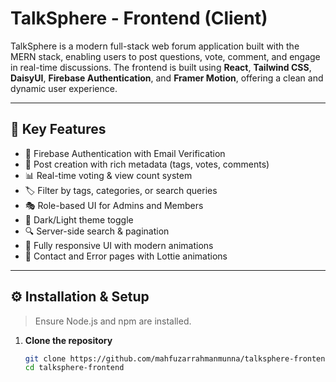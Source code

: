 # TalkSphere - Frontend (Client)

TalkSphere is a modern full-stack web forum application built with the MERN stack, enabling users to post questions, vote, comment, and engage in real-time discussions. The frontend is built using **React**, **Tailwind CSS**, **DaisyUI**, **Firebase Authentication**, and **Framer Motion**, offering a clean and dynamic user experience.

---

## 🚀 Key Features

- 🔐 Firebase Authentication with Email Verification
- 📝 Post creation with rich metadata (tags, votes, comments)
- 📊 Real-time voting & view count system
- 🏷️ Filter by tags, categories, or search queries
- 🎭 Role-based UI for Admins and Members
- 🎨 Dark/Light theme toggle
- 🔍 Server-side search & pagination
- 📱 Fully responsive UI with modern animations
- 💬 Contact and Error pages with Lottie animations

---

## ⚙️ Installation & Setup

> Ensure Node.js and npm are installed.

1. **Clone the repository**
   ```bash
   git clone https://github.com/mahfuzarrahmanmunna/talksphere-frontend.git
   cd talksphere-frontend
